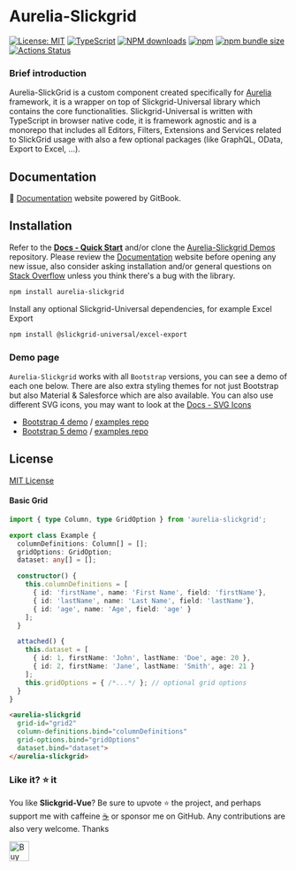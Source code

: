 # Aurelia-Slickgrid

[![License: MIT](https://img.shields.io/badge/License-MIT-yellow.svg)](https://opensource.org/licenses/MIT)
[![TypeScript](https://img.shields.io/badge/%3C%2F%3E-TypeScript-%230074c1.svg)](http://www.typescriptlang.org/)
[![NPM downloads](https://img.shields.io/npm/dy/aurelia-slickgrid)](https://npmjs.org/package/aurelia-slickgrid)
[![npm](https://img.shields.io/npm/v/aurelia-slickgrid.svg?logo=npm&logoColor=fff&label=npm)](https://www.npmjs.com/package/aurelia-slickgrid)
[![npm bundle size](https://img.shields.io/bundlephobia/minzip/aurelia-slickgrid?color=success&label=gzip)](https://bundlephobia.com/result?p=aurelia-slickgrid)
[![Actions Status](https://github.com/ghiscoding/slickgrid-universal/actions/workflows/test-aurelia.yml/badge.svg)](https://github.com/ghiscoding/slickgrid-universal/actions/workflows/test-aurelia.yml)

### Brief introduction
Aurelia-SlickGrid is a custom component created specifically for [Aurelia](https://aurelia.io/) framework, it is a wrapper on top of Slickgrid-Universal library which contains the core functionalities. Slickgrid-Universal is written with TypeScript in browser native code, it is framework agnostic and is a monorepo that includes all Editors, Filters, Extensions and Services related to SlickGrid usage with also a few optional packages (like GraphQL, OData, Export to Excel, ...).

## Documentation
📕 [Documentation](https://ghiscoding.gitbook.io/aurelia-slickgrid/getting-started/quick-start) website powered by GitBook.

## Installation
Refer to the **[Docs - Quick Start](https://ghiscoding.gitbook.io/aurelia-slickgrid/getting-started/quick-start)** and/or clone the [Aurelia-Slickgrid Demos](https://github.com/ghiscoding/aurelia-slickgrid-demos) repository. Please review the [Documentation](https://ghiscoding.gitbook.io/aurelia-slickgrid/) website before opening any new issue, also consider asking installation and/or general questions on [Stack Overflow](https://stackoverflow.com/search?tab=newest&q=slickgrid) unless you think there's a bug with the library.

```sh
npm install aurelia-slickgrid
```
Install any optional Slickgrid-Universal dependencies, for example Excel Export
```sh
npm install @slickgrid-universal/excel-export
```

### Demo page

`Aurelia-Slickgrid` works with all `Bootstrap` versions, you can see a demo of each one below. There are also extra styling themes for not just Bootstrap but also Material & Salesforce which are also available. You can also use different SVG icons, you may want to look at the [Docs - SVG Icons](https://ghiscoding.gitbook.io/aurelia-slickgrid/styling/svg-icons)
- [Bootstrap 4 demo](https://ghiscoding.github.io/aurelia-slickgrid-demos) / [examples repo](https://github.com/ghiscoding/aurelia-slickgrid-demos/tree/master/webpack-bs4-demo)
- [Bootstrap 5 demo](https://ghiscoding.github.io/aurelia-slickgrid) / [examples repo](https://github.com/ghiscoding/aurelia-slickgrid-demos/tree/master/webpack-bs5-demo)

## License
[MIT License](LICENSE)


#### Basic Grid

```ts
import { type Column, type GridOption } from 'aurelia-slickgrid';

export class Example {
  columnDefinitions: Column[] = [];
  gridOptions: GridOption;
  dataset: any[] = [];

  constructor() {
    this.columnDefinitions = [
      { id: 'firstName', name: 'First Name', field: 'firstName'},
      { id: 'lastName', name: 'Last Name', field: 'lastName'},
      { id: 'age', name: 'Age', field: 'age' }
    ];
  }

  attached() {
    this.dataset = [
      { id: 1, firstName: 'John', lastName: 'Doe', age: 20 },
      { id: 2, firstName: 'Jane', lastName: 'Smith', age: 21 }
    ];
    this.gridOptions = { /*...*/ }; // optional grid options
  }
}
```

```html
<aurelia-slickgrid
  grid-id="grid2"
  column-definitions.bind="columnDefinitions"
  grid-options.bind="gridOptions"
  dataset.bind="dataset">
</aurelia-slickgrid>
```

### Like it? ⭐ it
You like **Slickgrid-Vue**? Be sure to upvote ⭐ the project, and perhaps support me with caffeine [☕](https://ko-fi.com/ghiscoding) or sponsor me on GitHub. Any contributions are also very welcome. Thanks

<a href='https://ko-fi.com/ghiscoding' target='_blank'><img height='36' style='border:0px;height:36px;' src='https://storage.ko-fi.com/cdn/kofi3.png?v=6' border='0' alt='Buy Me a Coffee at ko-fi.com' /></a>
